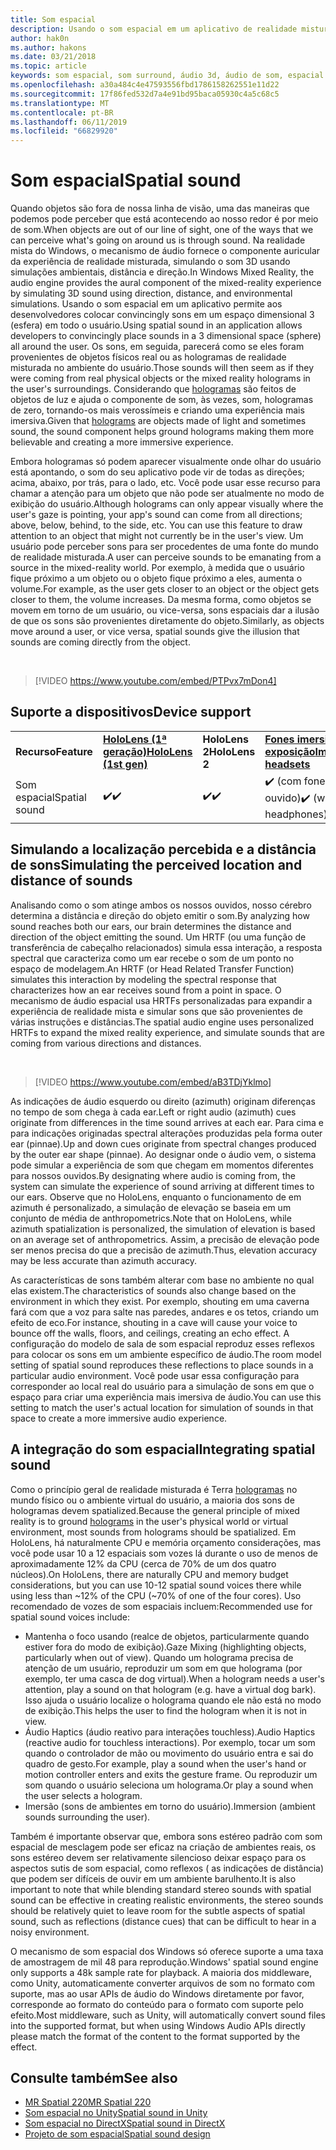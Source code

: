 ```yaml
---
title: Som espacial
description: Usando o som espacial em um aplicativo de realidade misturada permite que você coloque convincingly sons em um espaço 3D.
author: hak0n
ms.author: hakons
ms.date: 03/21/2018
ms.topic: article
keywords: som espacial, som surround, áudio 3d, áudio de som, espacial 3d
ms.openlocfilehash: a30a484c4e47593556fbd1786158262551e11d22
ms.sourcegitcommit: 17f86fed532d7a4e91bd95baca05930c4a5c68c5
ms.translationtype: MT
ms.contentlocale: pt-BR
ms.lasthandoff: 06/11/2019
ms.locfileid: "66829920"
---
```

# <a name="spatial-sound"></a><span data-ttu-id="76e6a-104">Som espacial</span><span class="sxs-lookup"><span data-stu-id="76e6a-104">Spatial sound</span></span>

<span data-ttu-id="76e6a-105">Quando objetos são fora de nossa linha de visão, uma das maneiras que podemos pode perceber que está acontecendo ao nosso redor é por meio de som.</span><span class="sxs-lookup"><span data-stu-id="76e6a-105">When objects are out of our line of sight, one of the ways that we can perceive what's going on around us is through sound.</span></span> <span data-ttu-id="76e6a-106">Na realidade mista do Windows, o mecanismo de áudio fornece o componente auricular da experiência de realidade misturada, simulando o som 3D usando simulações ambientais, distância e direção.</span><span class="sxs-lookup"><span data-stu-id="76e6a-106">In Windows Mixed Reality, the audio engine provides the aural component of the mixed-reality experience by simulating 3D sound using direction, distance, and environmental simulations.</span></span> <span data-ttu-id="76e6a-107">Usando o som espacial em um aplicativo permite aos desenvolvedores colocar convincingly sons em um espaço dimensional 3 (esfera) em todo o usuário.</span><span class="sxs-lookup"><span data-stu-id="76e6a-107">Using spatial sound in an application allows developers to convincingly place sounds in a 3 dimensional space (sphere) all around the user.</span></span> <span data-ttu-id="76e6a-108">Os sons, em seguida, parecerá como se eles foram provenientes de objetos físicos real ou as hologramas de realidade misturada no ambiente do usuário.</span><span class="sxs-lookup"><span data-stu-id="76e6a-108">Those sounds will then seem as if they were coming from real physical objects or the mixed reality holograms in the user's surroundings.</span></span> <span data-ttu-id="76e6a-109">Considerando que [hologramas](hologram.md) são feitos de objetos de luz e ajuda o componente de som, às vezes, som, hologramas de zero, tornando-os mais verossímeis e criando uma experiência mais imersiva.</span><span class="sxs-lookup"><span data-stu-id="76e6a-109">Given that [holograms](hologram.md) are objects made of light and sometimes sound, the sound component helps ground holograms making them more believable and creating a more immersive experience.</span></span>

<span data-ttu-id="76e6a-110">Embora hologramas só podem aparecer visualmente onde olhar do usuário está apontando, o som do seu aplicativo pode vir de todas as direções; acima, abaixo, por trás, para o lado, etc. Você pode usar esse recurso para chamar a atenção para um objeto que não pode ser atualmente no modo de exibição do usuário.</span><span class="sxs-lookup"><span data-stu-id="76e6a-110">Although holograms can only appear visually where the user's gaze is pointing, your app's sound can come from all directions; above, below, behind, to the side, etc. You can use this feature to draw attention to an object that might not currently be in the user's view.</span></span> <span data-ttu-id="76e6a-111">Um usuário pode perceber sons para ser procedentes de uma fonte do mundo de realidade misturada.</span><span class="sxs-lookup"><span data-stu-id="76e6a-111">A user can perceive sounds to be emanating from a source in the mixed-reality world.</span></span> <span data-ttu-id="76e6a-112">Por exemplo, à medida que o usuário fique próximo a um objeto ou o objeto fique próximo a eles, aumenta o volume.</span><span class="sxs-lookup"><span data-stu-id="76e6a-112">For example, as the user gets closer to an object or the object gets closer to them, the volume increases.</span></span> <span data-ttu-id="76e6a-113">Da mesma forma, como objetos se movem em torno de um usuário, ou vice-versa, sons espaciais dar a ilusão de que os sons são provenientes diretamente do objeto.</span><span class="sxs-lookup"><span data-stu-id="76e6a-113">Similarly, as objects move around a user, or vice versa, spatial sounds give the illusion that sounds are coming directly from the object.</span></span>

<br>

>[!VIDEO https://www.youtube.com/embed/PTPvx7mDon4]

## <a name="device-support"></a><span data-ttu-id="76e6a-114">Suporte a dispositivos</span><span class="sxs-lookup"><span data-stu-id="76e6a-114">Device support</span></span>

<table>
    <colgroup>
    <col width="25%" />
    <col width="25%" />
    <col width="25%" />
    <col width="25%" />
    </colgroup>
    <tr>
        <td><span data-ttu-id="76e6a-115"><strong>Recurso</strong></span><span class="sxs-lookup"><span data-stu-id="76e6a-115"><strong>Feature</strong></span></span></td>
        <td><span data-ttu-id="76e6a-116"><a href="hololens-hardware-details.md"><strong>HoloLens (1ª geração)</strong></a></span><span class="sxs-lookup"><span data-stu-id="76e6a-116"><a href="hololens-hardware-details.md"><strong>HoloLens (1st gen)</strong></a></span></span></td>
        <td><span data-ttu-id="76e6a-117"><strong>HoloLens 2</strong></span><span class="sxs-lookup"><span data-stu-id="76e6a-117"><strong>HoloLens 2</strong></span></span></td>
        <td><span data-ttu-id="76e6a-118"><a href="immersive-headset-hardware-details.md"><strong>Fones imersivos em exposição</strong></a></span><span class="sxs-lookup"><span data-stu-id="76e6a-118"><a href="immersive-headset-hardware-details.md"><strong>Immersive headsets</strong></a></span></span></td>
    </tr>
     <tr>
        <td><span data-ttu-id="76e6a-119">Som espacial</span><span class="sxs-lookup"><span data-stu-id="76e6a-119">Spatial sound</span></span></td>
        <td><span data-ttu-id="76e6a-120">✔️</span><span class="sxs-lookup"><span data-stu-id="76e6a-120">✔️</span></span></td>
        <td><span data-ttu-id="76e6a-121">✔️</span><span class="sxs-lookup"><span data-stu-id="76e6a-121">✔️</span></span></td>
        <td><span data-ttu-id="76e6a-122">✔️ (com fones de ouvido)</span><span class="sxs-lookup"><span data-stu-id="76e6a-122">✔️ (with headphones)</span></span></td>
    </tr>
</table>

## <a name="simulating-the-perceived-location-and-distance-of-sounds"></a><span data-ttu-id="76e6a-123">Simulando a localização percebida e a distância de sons</span><span class="sxs-lookup"><span data-stu-id="76e6a-123">Simulating the perceived location and distance of sounds</span></span>

<span data-ttu-id="76e6a-124">Analisando como o som atinge ambos os nossos ouvidos, nosso cérebro determina a distância e direção do objeto emitir o som.</span><span class="sxs-lookup"><span data-stu-id="76e6a-124">By analyzing how sound reaches both our ears, our brain determines the distance and direction of the object emitting the sound.</span></span> <span data-ttu-id="76e6a-125">Um HRTF (ou uma função de transferência de cabeçalho relacionados) simula essa interação, a resposta spectral que caracteriza como um ear recebe o som de um ponto no espaço de modelagem.</span><span class="sxs-lookup"><span data-stu-id="76e6a-125">An HRTF (or Head Related Transfer Function) simulates this interaction by modeling the spectral response that characterizes how an ear receives sound from a point in space.</span></span> <span data-ttu-id="76e6a-126">O mecanismo de áudio espacial usa HRTFs personalizadas para expandir a experiência de realidade mista e simular sons que são provenientes de várias instruções e distâncias.</span><span class="sxs-lookup"><span data-stu-id="76e6a-126">The spatial audio engine uses personalized HRTFs to expand the mixed reality experience, and simulate sounds that are coming from various directions and distances.</span></span>

<br>

>[!VIDEO https://www.youtube.com/embed/aB3TDjYklmo]

<span data-ttu-id="76e6a-127">As indicações de áudio esquerdo ou direito (azimuth) originam diferenças no tempo de som chega à cada ear.</span><span class="sxs-lookup"><span data-stu-id="76e6a-127">Left or right audio (azimuth) cues originate from differences in the time sound arrives at each ear.</span></span> <span data-ttu-id="76e6a-128">Para cima e para indicações originadas spectral alterações produzidas pela forma outer ear (pinnae).</span><span class="sxs-lookup"><span data-stu-id="76e6a-128">Up and down cues originate from spectral changes produced by the outer ear shape (pinnae).</span></span> <span data-ttu-id="76e6a-129">Ao designar onde o áudio vem, o sistema pode simular a experiência de som que chegam em momentos diferentes para nossos ouvidos.</span><span class="sxs-lookup"><span data-stu-id="76e6a-129">By designating where audio is coming from, the system can simulate the experience of sound arriving at different times to our ears.</span></span> <span data-ttu-id="76e6a-130">Observe que no HoloLens, enquanto o funcionamento de em azimuth é personalizado, a simulação de elevação se baseia em um conjunto de média de anthropometrics.</span><span class="sxs-lookup"><span data-stu-id="76e6a-130">Note that on HoloLens, while azimuth spatialization is personalized, the simulation of elevation is based on an average set of anthropometrics.</span></span> <span data-ttu-id="76e6a-131">Assim, a precisão de elevação pode ser menos precisa do que a precisão de azimuth.</span><span class="sxs-lookup"><span data-stu-id="76e6a-131">Thus, elevation accuracy may be less accurate than azimuth accuracy.</span></span>

<span data-ttu-id="76e6a-132">As características de sons também alterar com base no ambiente no qual elas existem.</span><span class="sxs-lookup"><span data-stu-id="76e6a-132">The characteristics of sounds also change based on the environment in which they exist.</span></span> <span data-ttu-id="76e6a-133">Por exemplo, shouting em uma caverna fará com que a voz para salte nas paredes, andares e os tetos, criando um efeito de eco.</span><span class="sxs-lookup"><span data-stu-id="76e6a-133">For instance, shouting in a cave will cause your voice to bounce off the walls, floors, and ceilings, creating an echo effect.</span></span> <span data-ttu-id="76e6a-134">A configuração do modelo de sala de som espacial reproduz esses reflexos para colocar os sons em um ambiente específico de áudio.</span><span class="sxs-lookup"><span data-stu-id="76e6a-134">The room model setting of spatial sound reproduces these reflections to place sounds in a particular audio environment.</span></span> <span data-ttu-id="76e6a-135">Você pode usar essa configuração para corresponder ao local real do usuário para a simulação de sons em que o espaço para criar uma experiência mais imersiva de áudio.</span><span class="sxs-lookup"><span data-stu-id="76e6a-135">You can use this setting to match the user's actual location for simulation of sounds in that space to create a more immersive audio experience.</span></span>

## <a name="integrating-spatial-sound"></a><span data-ttu-id="76e6a-136">A integração do som espacial</span><span class="sxs-lookup"><span data-stu-id="76e6a-136">Integrating spatial sound</span></span>

<span data-ttu-id="76e6a-137">Como o princípio geral de realidade misturada é Terra [hologramas](hologram.md) no mundo físico ou o ambiente virtual do usuário, a maioria dos sons de hologramas devem spatialized.</span><span class="sxs-lookup"><span data-stu-id="76e6a-137">Because the general principle of mixed reality is to ground [holograms](hologram.md) in the user's physical world or virtual environment, most sounds from holograms should be spatialized.</span></span> <span data-ttu-id="76e6a-138">Em HoloLens, há naturalmente CPU e memória orçamento considerações, mas você pode usar 10 a 12 espaciais som vozes lá durante o uso de menos de aproximadamente 12% da CPU (cerca de 70% de um dos quatro núcleos).</span><span class="sxs-lookup"><span data-stu-id="76e6a-138">On HoloLens, there are naturally CPU and memory budget considerations, but you can use 10-12 spatial sound voices there while using less than ~12% of the CPU (~70% of one of the four cores).</span></span> <span data-ttu-id="76e6a-139">Uso recomendado de vozes de som espaciais incluem:</span><span class="sxs-lookup"><span data-stu-id="76e6a-139">Recommended use for spatial sound voices include:</span></span>
* <span data-ttu-id="76e6a-140">Mantenha o foco usando (realce de objetos, particularmente quando estiver fora do modo de exibição).</span><span class="sxs-lookup"><span data-stu-id="76e6a-140">Gaze Mixing (highlighting objects, particularly when out of view).</span></span> <span data-ttu-id="76e6a-141">Quando um holograma precisa de atenção de um usuário, reproduzir um som em que holograma (por exemplo, ter uma casca de dog virtual).</span><span class="sxs-lookup"><span data-stu-id="76e6a-141">When a hologram needs a user's attention, play a sound on that hologram (e.g. have a virtual dog bark).</span></span> <span data-ttu-id="76e6a-142">Isso ajuda o usuário localize o holograma quando ele não está no modo de exibição.</span><span class="sxs-lookup"><span data-stu-id="76e6a-142">This helps the user to find the hologram when it is not in view.</span></span>
* <span data-ttu-id="76e6a-143">Áudio Haptics (áudio reativo para interações touchless).</span><span class="sxs-lookup"><span data-stu-id="76e6a-143">Audio Haptics (reactive audio for touchless interactions).</span></span> <span data-ttu-id="76e6a-144">Por exemplo, tocar um som quando o controlador de mão ou movimento do usuário entra e sai do quadro de gesto.</span><span class="sxs-lookup"><span data-stu-id="76e6a-144">For example, play a sound when the user's hand or motion controller enters and exits the gesture frame.</span></span> <span data-ttu-id="76e6a-145">Ou reproduzir um som quando o usuário seleciona um holograma.</span><span class="sxs-lookup"><span data-stu-id="76e6a-145">Or play a sound when the user selects a hologram.</span></span>
* <span data-ttu-id="76e6a-146">Imersão (sons de ambientes em torno do usuário).</span><span class="sxs-lookup"><span data-stu-id="76e6a-146">Immersion (ambient sounds surrounding the user).</span></span>

<span data-ttu-id="76e6a-147">Também é importante observar que, embora sons estéreo padrão com som espacial de mesclagem pode ser eficaz na criação de ambientes reais, os sons estéreo devem ser relativamente silencioso deixar espaço para os aspectos sutis de som espacial, como reflexos ( as indicações de distância) que podem ser difíceis de ouvir em um ambiente barulhento.</span><span class="sxs-lookup"><span data-stu-id="76e6a-147">It is also important to note that while blending standard stereo sounds with spatial sound can be effective in creating realistic environments, the stereo sounds should be relatively quiet to leave room for the subtle aspects of spatial sound, such as reflections (distance cues) that can be difficult to hear in a noisy environment.</span></span>

<span data-ttu-id="76e6a-148">O mecanismo de som espacial dos Windows só oferece suporte a uma taxa de amostragem de mil 48 para reprodução.</span><span class="sxs-lookup"><span data-stu-id="76e6a-148">Windows' spatial sound engine only supports a 48k sample rate for playback.</span></span> <span data-ttu-id="76e6a-149">A maioria dos middleware, como Unity, automaticamente converter arquivos de som no formato com suporte, mas ao usar APIs de áudio do Windows diretamente por favor, corresponde ao formato do conteúdo para o formato com suporte pelo efeito.</span><span class="sxs-lookup"><span data-stu-id="76e6a-149">Most middleware, such as Unity, will automatically convert sound files into the supported format, but when using Windows Audio APIs directly please match the format of the content to the format supported by the effect.</span></span>

## <a name="see-also"></a><span data-ttu-id="76e6a-150">Consulte também</span><span class="sxs-lookup"><span data-stu-id="76e6a-150">See also</span></span>
* [<span data-ttu-id="76e6a-151">MR Spatial 220</span><span class="sxs-lookup"><span data-stu-id="76e6a-151">MR Spatial 220</span></span>](holograms-220.md)
* [<span data-ttu-id="76e6a-152">Som espacial no Unity</span><span class="sxs-lookup"><span data-stu-id="76e6a-152">Spatial sound in Unity</span></span>](spatial-sound-in-unity.md)
* [<span data-ttu-id="76e6a-153">Som espacial no DirectX</span><span class="sxs-lookup"><span data-stu-id="76e6a-153">Spatial sound in DirectX</span></span>](spatial-sound-in-directx.md)
* [<span data-ttu-id="76e6a-154">Projeto de som espacial</span><span class="sxs-lookup"><span data-stu-id="76e6a-154">Spatial sound design</span></span>](spatial-sound-design.md)
